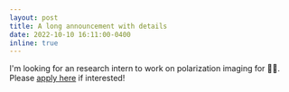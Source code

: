 ```yaml
---
layout: post
title: A long announcement with details
date: 2022-10-10 16:11:00-0400
inline: true
---
```


I'm looking for an research intern to work on polarization imaging for 🤖🚗. Please [apply here](https://docs.google.com/document/d/1-ULcVMSSiAIRXV8wCA95zbK0BADE7SGxocmA-tntw3U/edit?usp=sharing) if interested!